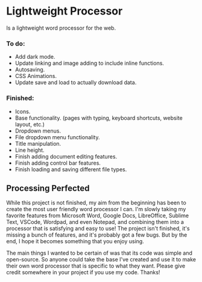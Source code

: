 # Lightweight Processor
Is a lightweight word processor for the web.

### To do:
- Add dark mode.
- Update linking and image adding to include inline functions.
- Autosaving.
- CSS Animations.
- Update save and load to actually download data.
### Finished:
- Icons.
- Base functionality. (pages with typing, keyboard shortcuts, website layout, etc.)
- Dropdown menus.
- File dropdown menu functionality.
- Title manipulation.
- Line height.
- Finish adding document editing features.
- Finish adding control bar features.
- Finish loading and saving different file types.

## Processing Perfected
While this project is not finished, my aim from the beginning has been to create the most user friendly word processor I can. I'm slowly taking my favorite features from Microsoft Word, Google Docs, LibreOffice, Sublime Text, VSCode, Wordpad, and even Notepad, and combining them into a processor that is satisfying and easy to use! The project isn't finished, it's missing a bunch of features, and it's probably got a few bugs. But by the end, I hope it becomes something that you enjoy using.

The main things I wanted to be certain of was that its code was simple and open-source. So anyone could take the base I've created and use it to make their own word processor that is specific to what they want. Please give credit somewhere in your project if you use my code. Thanks! 